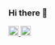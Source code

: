 ### Hi there 👋

<!--
**SakuSakuAnkoMochi/SakuSakuAnkoMochi** is a ✨ _special_ ✨ repository because its `README.md` (this file) appears on your GitHub profile.

Here are some ideas to get you started:

- 🔭 I’m currently working on ...
- 🌱 I’m currently learning ...
- 👯 I’m looking to collaborate on ...
- 🤔 I’m looking for help with ...
- 💬 Ask me about ...
- 📫 How to reach me: ...
- 😄 Pronouns: ...
- ⚡ Fun fact: ...
-->

<p align="left">
  <a href="https://github.com/SakuSakuAnkoMochi">
    <img height="20" src="https://komarev.com/ghpvc/?username=SakuSakuAnkoMochi" />
  </a>
  <a href="https://github.com/SakuSakuAnkoMochi">
    <img height="20" src="https://img.shields.io/github/followers/SakuSakuAnkoMochi?label=follow&logo=github&style=flat" />
  </a>
</p>

